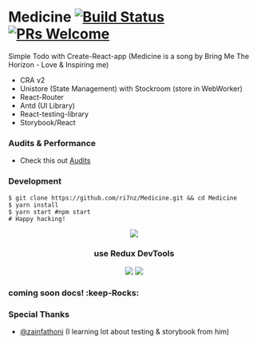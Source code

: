 # Medicine [![Build Status](https://travis-ci.com/ri7nz/Medicine.svg?branch=master)](https://travis-ci.com/ri7nz/Medicine) [![PRs Welcome](https://img.shields.io/badge/PRs-welcome-green.svg)](https://github.com/ri7nz/Medicine/pulls)

Simple Todo with Create-React-app (Medicine is a song by Bring Me The Horizon - Love & Inspiring me)

- CRA v2
- Unistore (State Management) with Stockroom (store in WebWorker)
- React-Router
- Antd (UI Library)
- React-testing-library
- Storybook/React   
### Audits & Performance
- Check this out [Audits](https://github.com/ri7nz/Medicine/tree/dev/audits)

### Development 
```
$ git clone https://github.com/ri7nz/Medicine.git && cd Medicine
$ yarn install
$ yarn start #npm start
# Happy hacking!
```
<div style="display:block;text-align:center">
<img src="https://github.com/ri7nz/Medicine/blob/dev/docs/main.png"/>
  <h3>use Redux DevTools</h3>
<img src="https://github.com/ri7nz/Medicine/blob/dev/docs/redux-devtools.png"/>
<img src="https://github.com/ri7nz/Medicine/blob/dev/docs/redux-devtools-2.png"/>
</div>

### coming soon docs! :keep-Rocks:

### Special Thanks

- [@zainfathoni](https://github.com/zainfathoni) (I learning lot about testing & storybook from him)

